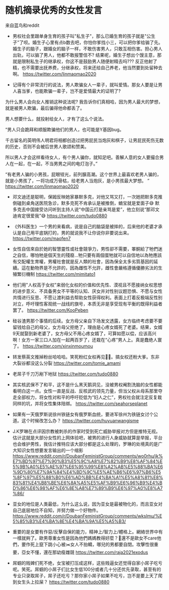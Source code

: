 随机摘录优秀的女性发言
==

来自蓝鸟和reddit

- 男权社会里跟单身生育的孩子叫"私生子"，那么已婚生育的孩子就是"公生子"了呗。婚生子心里有点b数去吧，你怕你爹找小三，可以把你爹给骟了先。婚生子的脑子，跟婚女的脑子一样，不敢伤害男人，只敢互相伤害。担心男人出轨，可以骟了男人，他都不敢报警信不? 结果呢，婚生子想出个馊主意，那就是限制私生子的继承权，你这不是鼓励男人随便射精去吗??? 反正他射了精，也不需要出抚养费，分继承权，将来还给自己养老，他当然要到处留种去啊。
https://twitter.com/linmaomao2020

- 记得有个非常流行的说法，男人欺骗女人一辈子，就叫爱情。那女人要是让男人喜当爹，也能欺骗一辈子，岂不是爱情最大的证明了?

为什么男人会向女人推销这种说法呢? 我告诉你们真相哈，因为男人最大的梦想，就是被男人欺骗，最后骗得他命都丢了。

男人想要什么，就投射给女人，才有了这么个说法。 

“男人只会跪拜和顺服欺骗他们的男人，也可能是Y基因bug。

千古留名的英明伟人明君将相都创造过把男屁民当炮灰和棋子，让男屁民死伤无数的历史，否则不会被后世男人歌颂和赞美。

所以男人才会这样看待女人，有个男人骗你，就知足吧。善解人意的女人要撮合男人在一起，在一起，不当男男之间的电灯泡子。”

“有老男人骗的小男孩，屁眼锃光，前列腺高潮。这个世界上最喜欢老男人骗的，就是小男孩了，一将功成万骨枯，给老男人当炮灰，是小男孩最大梦想。 ”
https://twitter.com/linmaomao2020

- 邓文迪还是聪明，保姆反映她家暴默多克，对他又骂又打，一次她把默多克推倒磕到桌角送医院急诊，默多克死不肯承认是被推倒，蝻宝就是爱面子😅 默多克去中国接受访问听到主持人说“中国云打是亲骂是爱”，他立刻说“那邓文迪肯定很爱我”😅
https://twitter.com/tudo0880

- 《外科医生》一个男的来看病，说是自己的脑袋是被摔的，后来他的老婆才承认是自己用平底锅打的，男的就说我不让你说你非要说出来。
https://twitter.com/maofen7

- 女性自信來自於她的智慧靈性或社會競爭力，男性卻不需要，睪酮給了牠們迷之自信，哪怕牠是個天生的殘廢…牠只要有兩個蛋牠就可以自信地以為牠應該有交配權生育權，男權社會就是反人類的社會，因為保全太多劣質基因的延續。這在動物界是不允許的，因為雌性不允許，雌性會嚴格遵循優勝劣汰的生殖繁衍機制
https://twitter.com/mimitato1

- 他们用"人权高于女权"来弱化女权的价值和优先性、漠视且不愿接纳女权思想的进步意义、不具备男女不平等的认知、厌女并对性别议题恐惧、不愿与女性共情进行反思、不愿让渡利益去帮助女性获得权利。表面上打着反极端反性别对立，呼吁理性客观统一战线的旗号，本质无非是享受现有平衡的既得利益者罢了。
https://twitter.com/KooPeben

- 硅谷渣男那个事情的后续。女方母父亲自下场发文透露，女方临终考虑要不要留钱给自己的母父，女方母父拒绝了，理由是心疼女婿死了老婆。结果，女婿9天就娶到新老婆了，女方母父不用心疼女婿了，可算如愿以偿，应该高兴啊！女方一家三口人加在一起两百岁了，还栽在“心疼”男人上。真是蠢绝人寰了。
https://twitter.com/xinxinmoumou

- 转发蔡英文推掉粉丝哈哈哈。笑死粉红女权再见👋🏻。搞女权还粉大爹。东非大裂谷都没这么分裂
https://twitter.com/tomie_amami

- 老屌子千刀万剐下地狱
https://twitter.com/tudo0880

- 其实核武保不了和平，这不是什么黑天鹅洞见，没被男权阉割洗脑的女性都能看明白这一点。女性一直是反战、反核武的领先力量，但当父权从母系那里夺走全部权力，将女性对和平的呼吁贬低为“妇人之仁”，男权社会就注定反复栽同样的坑，并将女性集体陪绑。
https://twitter.com/seahorseplanet

- 如果有一天俄罗斯说徐州铁链女有俄罗斯血统，要进军徐州为铁链女讨个公道。这个时候改怎么办？
https://twitter.com/huyuanwangisme

- J.K罗琳在点评因宗教被刺杀的作家时受到死亡威胁举报对方但是推特无视。估计这就是大部分女性的上网体验吧，被男的进行人身威胁就算是举报，平台也会维护男性，我估计推特应该大部分都是这么处理的，罗琳的处境真的是广大知识女性想要发言输出的一个缩影
https://www.reddit.com/r/DoubanFeministGroup/comments/wo0rhu/jk%E7%BD%97%E7%90%B3%E5%9C%A8%E7%82%B9%E8%AF%84%E5%9B%A0%E5%AE%97%E6%95%99%E8%A2%AB%E5%88%BA%E6%9D%80%E7%9A%84%E4%BD%9C%E5%AE%B6%E6%97%B6%E5%8F%97%E5%88%B0%E6%AD%BB%E4%BA%A1%E5%A8%81%E8%83%81%E4%B8%BE%E6%8A%A5%E5%AF%B9%E6%96%B9%E4%BD%86%E6%98%AF%E6%8E%A8%E7%89%B9%E6%97%A0%E8%A7%86/

- 亚女的地位是人类最低，为什么这么说，因为亚女是最被物化的，而且亚女对自己底层地位不自知，并努力做一个好物件。
https://www.reddit.com/r/DoubanFeministGroup/comments/wkslmu/%E5%85%B3%E4%BA%8E%E4%BA%9A%E5%A5%B3/

- 重要的是女要有作惡/反擊自保的能力，精神上/智力上/體格上。網絡世界中有一樣就夠了。歐男尊重女性是因為他們媽媽教得好麼？🤣還不是歐女不care他們，要作死上竄下跳小心被✂️女人不抬轎，哪兒的男都要自閉。攻擊性很重要，亞女不懂，還在那幼瘦雌競
https://twitter.com/raja2021exodus

- 屌蝈的贱婢们死不绝，女宝被打压成这样，这些贱逼女还觉得自家小屌子吃亏呢。笑死。屌蝈的小屌子们比女生低100分或者几十分还优先录取，甚至有的专业只录取屌子，屌子还吃亏？那你家小屌子如果不吃亏，岂不是要上天了爬到女生头上拉屎？
https://twitter.com/tudo0880
